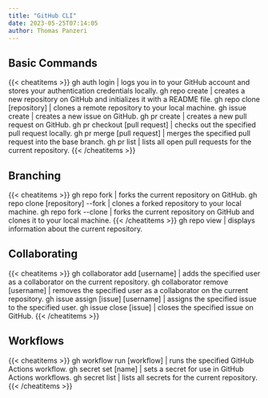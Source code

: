 ```yaml
---
title: "GitHub CLI"
date: 2023-05-25T07:14:05
author: Thomas Panzeri
---
```


## Basic Commands

{{< cheatitems >}}
gh auth login | logs you in to your GitHub account and stores your authentication credentials locally.
gh repo create | creates a new repository on GitHub and initializes it with a README file.
gh repo clone [repository] | clones a remote repository to your local machine.
gh issue create | creates a new issue on GitHub.
gh pr create | creates a new pull request on GitHub.
gh pr checkout [pull request] | checks out the specified pull request locally.
gh pr merge [pull request] | merges the specified pull request into the base branch.
gh pr list | lists all open pull requests for the current repository.
{{< /cheatitems >}}

## Branching

{{< cheatitems >}}
gh repo fork | forks the current repository on GitHub.
gh repo clone [repository] --fork | clones a forked repository to your local machine.
gh repo fork --clone | forks the current repository on GitHub and clones it to your local machine.
{{< /cheatitems >}}
gh repo view | displays information about the current repository.

## Collaborating

{{< cheatitems >}}
gh collaborator add [username] | adds the specified user as a collaborator on the current repository.
gh collaborator remove [username] | removes the specified user as a collaborator on the current repository.
gh issue assign [issue] [username] | assigns the specified issue to the specified user.
gh issue close [issue] | closes the specified issue on GitHub.
{{< /cheatitems >}}

## Workflows

{{< cheatitems >}}
gh workflow run [workflow] | runs the specified GitHub Actions workflow.
gh secret set [name] | sets a secret for use in GitHub Actions workflows.
gh secret list | lists all secrets for the current repository.
{{< /cheatitems >}}

